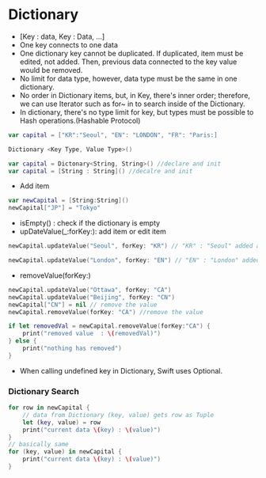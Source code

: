 # Dictionary
- [Key : data, Key : Data, ...]
- One key connects to one data
- One dictionary key cannot be duplicated. If duplicated, item must be edited, not added. Then, previous data connected to the key value would be removed.
- No limit for data type, however, data type must be the same in one dictionary.
- No order in Dictionary items, but, in Key, there's inner order; therefore, we can use Iterator such as for~ in to search inside of the Dictionary.
- In dictionary, there's no type limit for key, but types must be possible to Hash operations.(Hashable Protocol)

``` swift
var capital = ["KR":"Seoul", "EN": "LONDON", "FR": "Paris:]
```
``` swift
Dictionary <Key Type, Value Type>()
```
``` swift
var capital = Dictonary<String, String>() //declare and init
var capital = [String : String]() //decalre and init
```
- Add item 
``` swift
var newCapital = [String:String]()
newCapital["JP"] = "Tokyo"
```
- isEmpty() : check if the dictionary is empty
- upDateValue(_:forKey:): add item or edit item
``` swift
newCapital.updateValue("Seoul", forKey: "KR") // "KR" : "Seoul" added and return 'nil'

newCapital.updateValue("London", forKey: "EN") // "EN" : "London" added and returns 'nil'
```
- removeValue(forKey:)
``` swift
newCapital.updateValue("Ottawa", forKey: "CA")
newCapital.updateValue("Beijing", forKey: "CN")
newCapital["CN"] = nil // remove the value
newCapital.removeValue(forKey: "CA") //remove the value
```

``` swift
if let removedVal = newCapital.removeValue(forKey:"CA") {
    print("removed value  : \(removedVal)")
} else {
    print("nothing has removed")
}
```
- When calling undefined key in Dictionary, Swift uses Optional.

### Dictionary Search
``` swift
for row in newCapital {
    // data from Dictionary (key, value) gets row as Tuple
    let (key, value) = row 
    print("current data \(key) : \(value)")
}
// basically same 
for (key, value) in newCapital {
    print("current data \(key) : \(value)")
}
```

